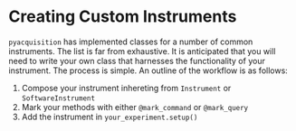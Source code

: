 # Creating Custom Instruments

`pyacquisition` has implemented classes for a number of common instruments. The list is far from exhaustive. It is anticipated that you will need to write your own class that harnesses the functionality of your instrument. The process is simple. An outline of the workflow is as follows:

1. Compose your instrument inhereting from `Instrument` or `SoftwareInstrument`
2. Mark your methods with either `@mark_command` or `@mark_query`
3. Add the instrument in `your_experiment.setup()`


